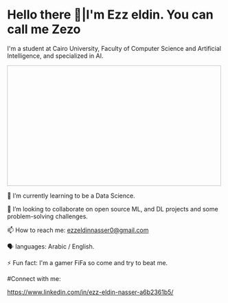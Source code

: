  # Hello there 👋|I'm Ezz eldin. You can call me Zezo

I'm a student at Cairo University, Faculty of Computer Science and Artificial Intelligence, and specialized in AI.

<img scr=Ezzeldin-nasser939/future-gaming.gif width=498 height=280 >

🌱 I’m currently learning to be a Data Science.

👯 I’m looking to collaborate on open source ML, and DL projects and some problem-solving challenges. 

📫 How to reach me: ezzeldinnasser0@gmail.com

🗣️ languages: Arabic / English.

⚡ Fun fact: I'm a gamer FiFa so come and try to beat me.

 #Connect with me:
 
 https://www.linkedin.com/in/ezz-eldin-nasser-a6b2361b5/
